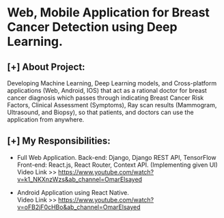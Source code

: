 # Web, Mobile Application for Breast Cancer Detection using Deep Learning.


[+] About Project:
--------------------
Developing Machine Learning, Deep Learning models, and Cross-platform applications (Web, Android, IOS) that act as a rational doctor for breast cancer diagnosis which passes through indicating Breast Cancer Risk Factors, Clinical Assessment (Symptoms), Ray scan results (Mammogram, Ultrasound, and Biopsy), so that patients, and doctors can use the application from anywhere.


[+] My Responsibilities:
---------------------------
- Full Web Application.
Back-end: Django, Django REST API, TensorFlow
Front-end: React.js, React Router, Context API.
(Implementing given UI)  
Video Link >> https://www.youtube.com/watch?v=k1_NKXnzWzs&ab_channel=OmarElsayed

- Android Application using React Native.  
Video Link >> https://www.youtube.com/watch?v=oFB2jF0cHBo&ab_channel=OmarElsayed




